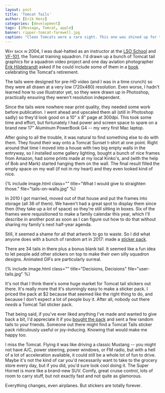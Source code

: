 ```yaml
---
layout: post
title: 'Tomcat Tails'
author: [Erik Hess]
categories: [development]
tags: [iMessage, Tomcat, apple]
banner: ripper-tomcat-farewell.jpg
caption: "Clean Tomcats were a rare sight. This one was shined up for the VF-11 Tomcat Farewell ceremony in April 2005."
---
```


<span class="smallcaps">Way back in 2004,</span> I was dual-hatted as an instructor at the [LSO School][1] and [VF-101][2], the Tomcat training squadron. I'd drawn up a bunch of Tomcat tail graphics for a squadron video project and one day aviation photographer [Erik Hildebrandt][3] asked if he could include some of them in a [book][4] celebrating the Tomcat's retirement. 

The tails were designed for pre-HD video (and I was in a time crunch) so they were all drawn at a very low (720x480) resolution. Even worse, I hadn't learned how to use Illustrator yet, so they were drawn up in Photoshop, practically ensuring they weren't resolution independent. 

Since the tails were nowhere near print quality, they needed some work before publication. I went ahead and upscaled them all (still in Photoshop sadly) so they'd look good on a 10" x 8" page at 300dpi. This took some time and effort, but fortunately I had power and screen space to spare on a brand new 17" Aluminum PowerBook G4 -- my very first Mac laptop.

After going to all the trouble, it was natural to find something else to do with them. They found their way onto a Tomcat Sunset t-shirt at one point. Right around that time I moved into a house with two big empty walls in the entryway, so I installed some gallery lighting, bought a bunch of nice frames from Amazon, had some prints made at my local Kinko's, and (with the help of Bob and Mark) started hanging them on the wall. The final result filled the empty space on my wall (if not in my heart) and they even looked kind of nice.

{% include image.html class="" title="What I would give to straighten those." file="tails-on-walls.jpg" %}

In 2010 I got married, moved out of that house and put the frames into storage (all 36 of them). We haven't had a great spot to display them since then (they take up a *lot* of space) so they're still sitting in boxes. Six of the frames were requisitioned to make a family calendar this year, which I'll describe in another post as soon as I can figure out how to do that without sharing my family's next half-year agenda.

Still, it seemed a shame for all that artwork to go to waste. So I did what anyone does with a bunch of random art in 2017: made a [sticker pack](https://appsto.re/us/j8oyhb.i?app=messages). 

There are 34 tails in there plus a bonus blank tail. It seemed like a fun idea to let people add other stickers on top to make their own silly squadron designs. Animated GIFs are particularly surreal.

{% include image.html class="" title="Decisions, Decisions" file="user-tails.jpg" %}

It's not that I think there's some huge market for Tomcat tail stickers out there. It's really more that it's stunningly easy to make a sticker pack. I priced the pack at $2 because that seemed like the right thing to do, and because I don't expect a lot of people buy it. After all, nobody out there *needs* a Tomcat Tail sticker pack.

That being said, if you've ever liked anything I've made and wanted to give back a bit, I'd appreciate it if you [bought the pack](https://appsto.re/us/j8oyhb.i?app=messages) and sent a few random tails to your friends. Someone out there might find a Tomcat Tails sticker pack ridiculously useful or joy-inducing. Knowing that would make me happy too.

I miss the Tomcat. Flying it was like driving a classic Mustang -- you might not have A/C, power steering, power windows, or FM radio, but with a hell of a lot of acceleration available, it could still be a whole lot of fun to drive. Maybe it's not the kind of car you'd necessarily want to take to the grocery store every day, but if you did, you'd sure look cool doing it. The Super Hornet is more like a brand-new SUV. Comfy, great cruise control, lots of room to carry stuff, but not exactly fast and not quite as glamorous.

Everything changes, even airplanes. But stickers are totally forever. 

[1]:	https://www.youtube.com/watch?v=mV1XDihwJ1s
[2]:	https://en.wikipedia.org/wiki/VFA-101
[3]:	http://www.vulturesrow.com/
[4]:	https://www.amazon.com/Anytime-Baby-Hail-Farewell-Tomcat/dp/0967404053/ref=sr_1_1?ie=UTF8&qid=1489007186&sr=8-1&keywords=anytime+baby